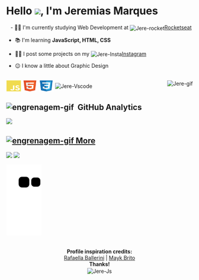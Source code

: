 <h1 align="leftr">Hello <img src="https://raw.githubusercontent.com/kaueMarques/kaueMarques/master/hi.gif" width="30px">, I'm Jeremias Marques</h1>
<div>
&nbsp;&nbsp;&nbsp;- 👨‍🎓 I'm currently studying Web Development at <img align="center" alt="Jere-rocket" height="30" width="40" src="http://www.onsoluti.com.br/imagens/foguete-site-em-breve.gif"><a href="https://github.com/Rocketseat">Rocketseat</a>

- 📚 I'm learning **JavaScript, HTML, CSS**

- 👨‍💻 I post some projects on my <img align="center" alt="Jere-Insta" height="30" src="https://cliply.co/wp-content/uploads/2019/07/371907300_INSTAGRAM_ICON_TRANSPARENT_400.gif"><a href="https://www.instagram.com/jereemarques/">Instagram</a>

- 😉 I know a little about Graphic Design
</div>
<div style="display: inline_block" align="left"><br>
  <img align="center" alt="Jere-Js" height="30" width="40" src="https://raw.githubusercontent.com/devicons/devicon/master/icons/javascript/javascript-plain.svg">
  <img align="center" alt="Jere-HTML" height="30" width="40" src="https://raw.githubusercontent.com/devicons/devicon/master/icons/html5/html5-original.svg">
  <img align="center" alt="Jere-CSS" height="30" width="40" src="https://raw.githubusercontent.com/devicons/devicon/master/icons/css3/css3-original.svg">
  <img align="center" alt="Jere-Vscode" height="30" width="40" src="https://cdn.jsdelivr.net/gh/devicons/devicon/icons/vscode/vscode-original.svg">
  <img align="right" alt="Jere-gif" height="190" src="https://c.tenor.com/_DOBjnGspYAAAAAM/code-coding.gif">
</div>

## <img alt="engrenagem-gif" height="30" src="https://acegif.com/wp-content/uploads/loading-73.gif"> &nbsp;GitHub Analytics

<div align="left">
  <a href="https://github.com/DEVJere">
  <img height="180em" src="https://github-readme-stats.vercel.app/api?username=DEVJere&show_icons=true&theme=tokyonight&include_all_commits=true"/>
</div>
  
## <img alt="engrenagem-gif" height="30" src="https://cdn.discordapp.com/attachments/923376412012974110/944038515560300644/output_MxbuuA.gif">&nbsp;More
<div align="left">
  <a href="https://instagram.com/jereemarques" target="_blank"><img height="43" src="https://cliply.co/wp-content/uploads/2019/07/371907300_INSTAGRAM_ICON_TRANSPARENT_400.gif" target="_blank"></a>
  <a href="https://www.linkedin.com/in/jeremiasmarques/" target="_blank"><img height="43" src="https://cliply.co/wp-content/uploads/2021/02/372102050_LINKEDIN_ICON_TRANSPARENT_1080.gif" target="_blank"></a>
</div>
  
  ![Snake animation](https://github.com/DEVJere/DEVJere/blob/output/github-contribution-grid-snake.svg)
<br><br>
<div align="center">
  <strong align="center">Profile inspiration credits:</strong><br>
  <a href="https://github.com/rafaballerini">Rafaella Ballerini</a>&nbsp;|&nbsp;<a href="https://github.com/maykbrito">Mayk Brito</a><br>
  <strong>Thanks!</strong>
</div>  
<div align="center">
  <img align="center" alt="Jere-Js" height="30" src="https://i.pinimg.com/originals/46/62/2b/46622b3e86e100c8dc11795b02f2ae90.gif">
</div>
